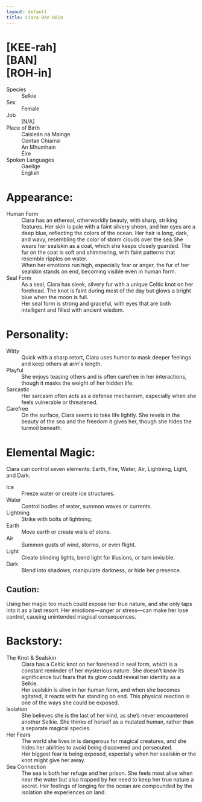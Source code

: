 ```yaml
---
layout: default
title: Ciara Bán Róin
---
```

# [KEE-rah]<br>[BAN]<br>[ROH-in]
<dl>
<dt>Species</dt>
<dd>Selkie</dd>
<dt>Sex</dt>
<dd>Female</dd>
<dt>Job</dt>
<dd>[N/A]</dd>
<dt>Place of Birth</dt>
<dd>Caisleán na Mainge</dd>
<dd>Contae Chiarraí</dd>
<dd>An Mhumhain</dd>
<dd>Éire</dd>
<dt>Spoken Languages</dt>
<dd>Gaeilge</dd>
<dd>English</dd>
</dl>

# Appearance:
<dl>
<dt>Human Form</dt>
<dd>Ciara has an ethereal, otherworldly beauty, with sharp, striking features. Her skin is pale with a faint silvery sheen, and her eyes are a deep blue, reflecting the colors of the ocean. Her hair is long, dark, and wavy, resembling the color of storm clouds over the sea.She wears her sealskin as a coat, which she keeps closely guarded. The fur on the coat is soft and shimmering, with faint patterns that resemble ripples on water.</dd>
<dd>When her emotions run high, especially fear or anger, the fur of her sealskin stands on end, becoming visible even in human form.</dd>
<dt>Seal Form</dt>
<dd>As a seal, Ciara has sleek, silvery fur with a unique Celtic knot on her forehead. The knot is faint during most of the day but glows a bright blue when the moon is full.<br>Her seal form is strong and graceful, with eyes that are both intelligent and filled with ancient wisdom.</dd>
</dl>

# Personality:
<dl>
<dt>Witty</dt>
<dd>Quick with a sharp retort, Ciara uses humor to mask deeper feelings and keep others at arm's length.</dd>
<dt>Playful</dt>
<dd>She enjoys teasing others and is often carefree in her interactions, though it masks the weight of her hidden life.</dd>
<dt>Sarcastic</dt>
<dd>Her sarcasm often acts as a defense mechanism, especially when she feels vulnerable or threatened.</dd>
<dt>Carefree</dt>
<dd>On the surface, Ciara seems to take life lightly. She revels in the beauty of the sea and the freedom it gives her, though she hides the turmoil beneath.</dd>
</dl>

# Elemental Magic:
Ciara can control seven elements: Earth, Fire, Water, Air, Lightning, Light, and Dark.

<dl>
<dt>Ice</dt>
<dd>Freeze water or create ice structures.</dd>
<dt>Water</dt>
<dd>Control bodies of water, summon waves or currents.</dd>
<dt>Lightning</dt>
<dd>Strike with bolts of lightning.</dd>
<dt>Earth</dt>
<dd>Move earth or create walls of stone.</dd>
<dt>Air</dt>
<dd>Summon gusts of wind, storms, or even flight.</dd>
<dt>Light</dt>
<dd>Create blinding lights, bend light for illusions, or turn invisible.</dd>
<dt>Dark</dt>
<dd>Blend into shadows, manipulate darkness, or hide her presence.</dd>
</dl>

## Caution:

Using her magic too much could expose her true nature, and she only taps into it as a last resort. Her emotions—anger or stress—can make her lose control, causing unintended magical consequences.

# Backstory:

<dl>
<dt>The Knot & Sealskin</dt>
<dd>Ciara has a Celtic knot on her forehead in seal form, which is a constant reminder of her mysterious nature. She doesn’t know its significance but fears that its glow could reveal her identity as a Selkie.</dd>
<dd>Her sealskin is alive in her human form, and when she becomes agitated, it reacts with fur standing on end. This physical reaction is one of the ways she could be exposed.</dd>
<dt>Isolation</dt>
<dd>She believes she is the last of her kind, as she’s never encountered another Selkie. She thinks of herself as a mutated human, rather than a separate magical species.</dd>
<dt>Her Fears</dt>
<dd>The world she lives in is dangerous for magical creatures, and she hides her abilities to avoid being discovered and persecuted.</dd>
<dd>Her biggest fear is being exposed, especially when her sealskin or the knot might give her away.</dd>
<dt>Sea Connection</dt>
<dd>The sea is both her refuge and her prison. She feels most alive when near the water but also trapped by her need to keep her true nature a secret. Her feelings of longing for the ocean are compounded by the isolation she experiences on land.</dd>
</dl>
